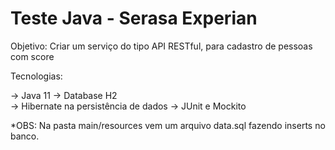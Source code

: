 # Teste Java - Serasa Experian

Objetivo: Criar um serviço do tipo API RESTful, para cadastro de pessoas com score 

Tecnologias:

-> Java 11
-> Database H2  
-> Hibernate na persistência de dados
-> JUnit e Mockito

*OBS: Na pasta main/resources vem um arquivo data.sql fazendo inserts no banco.

